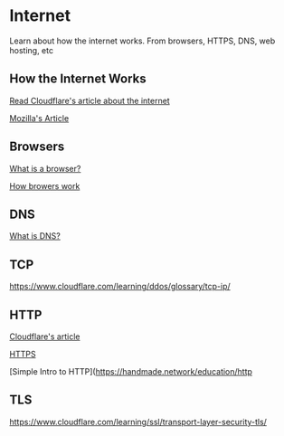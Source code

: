 # Internet

Learn about how the internet works. From browsers, HTTPS, DNS, web hosting, etc

## How the Internet Works

[Read Cloudflare's article about the internet](https://www.cloudflare.com/learning/network-layer/how-does-the-internet-work/)

[Mozilla's Article](https://developer.mozilla.org/en-US/docs/Learn/Common_questions/Web_mechanics/How_does_the_Internet_workk)

## Browsers

[What is a browser?](https://www.mozilla.org/en-US/firefox/browsers/what-is-a-browser/)

[How browers work](https://www.youtube.com/watch?v=5rLFYtXHo9s)

## DNS

[What is DNS?](https://www.cloudflare.com/learning/dns/what-is-dns/)

## TCP

https://www.cloudflare.com/learning/ddos/glossary/tcp-ip/

## HTTP
[Cloudflare's article](https://www.cloudflare.com/learning/ddos/glossary/hypertext-transfer-protocol-http/)

[HTTPS](https://www.cloudflare.com/learning/ssl/what-is-https/)

[Simple Intro to HTTP](https://handmade.network/education/http

## TLS

https://www.cloudflare.com/learning/ssl/transport-layer-security-tls/
